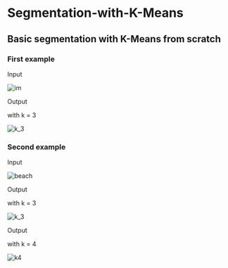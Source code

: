 # Segmentation-with-K-Means
## Basic segmentation with K-Means from scratch

### First example

Input

![im](https://user-images.githubusercontent.com/68719785/127559292-0734610a-64cc-4bfc-87e8-0fb358081ff8.png)

Output

with k = 3

![k_3](https://user-images.githubusercontent.com/68719785/127559373-9425bd49-844d-4992-92e8-97639b76392b.png)


### Second example

Input

![beach](https://user-images.githubusercontent.com/68719785/127559526-8d1d6b48-78e4-4a3f-a6ef-5fe4443fb73e.png)

Output

with k = 3

![k_3](https://user-images.githubusercontent.com/68719785/127559659-1a4ae9ea-f2e4-4a22-afda-8e149b1f7e14.png)

Output

with k = 4

![k4](https://user-images.githubusercontent.com/68719785/127559682-9ec49d9d-a3ea-475a-9621-aac2d22b44e6.png)
